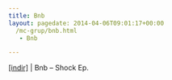 ```yaml
---
title: Bnb
layout: pagedate: 2014-04-06T09:01:17+00:00
  /mc-grup/bnb.html
   - Bnb

---
```

<a href="https://cloud.mail.ru/public/3f63d5017043/Bnb%20-%20The%20Shock%20E.P" target="_blank">[indir]</a> | Bnb &#8211; Shock Ep.